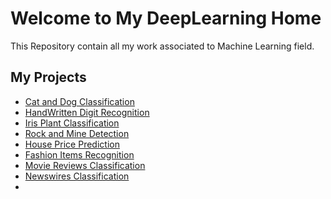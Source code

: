 # Welcome to My DeepLearning Home

This Repository contain all my work associated to Machine Learning field.

## My Projects 

 - [Cat and Dog Classification](https://github.com/Muhammad-Usama-07/DeepLearning-Work/tree/main/All_Projects/Cat_and_Dog_classification)
 - [HandWritten Digit Recognition](https://github.com/Muhammad-Usama-07/DeepLearning-Work/tree/main/All_Projects/HandWrittrenDigitRecognitoin)
 - [Iris Plant Classification](https://github.com/Muhammad-Usama-07/DeepLearning-Work/tree/main/All_Projects/iris_plants_Classify)
 - [Rock and Mine Detection](https://github.com/Muhammad-Usama-07/DeepLearning-Work/tree/main/All_Projects/Rock_and_Mine_prediction)
 - [House Price Prediction](https://github.com/Muhammad-Usama-07/DeepLearning-Work/tree/main/All_Projects/HousePricePrediction)
 - [Fashion Items Recognition](https://github.com/Muhammad-Usama-07/DeepLearning-Work/tree/main/All_Projects/FashionItemsRecognition)
 - [Movie Reviews Classification](https://github.com/Muhammad-Usama-07/DeepLearning-Work/tree/main/All_Projects/ClassifyingMovieReviews)
 - [Newswires Classification](https://github.com/Muhammad-Usama-07/DeepLearning-Work/tree/main/All_Projects/Classifying_newswires)
 - 

